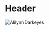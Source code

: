 <!-- TITLE: Alilynn Darkeyes -->
<!-- SUBTITLE: A quick summary of Alilynn Darkeyes -->

# Header
![Alilynn Darkeyes](https://i.pinimg.com/originals/f9/78/b0/f978b09c2945c28ccd6ae09f5f1d7077.jpg)